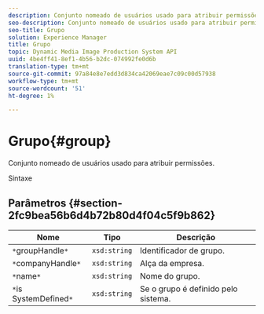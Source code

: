 ```yaml
---
description: Conjunto nomeado de usuários usado para atribuir permissões.
seo-description: Conjunto nomeado de usuários usado para atribuir permissões.
seo-title: Grupo
solution: Experience Manager
title: Grupo
topic: Dynamic Media Image Production System API
uuid: 4be4ff41-8ef1-4b56-b2dc-074992fe0d6b
translation-type: tm+mt
source-git-commit: 97a84e8e7edd3d834ca42069eae7c09c00d57938
workflow-type: tm+mt
source-wordcount: '51'
ht-degree: 1%

---
```



# Grupo{#group}

Conjunto nomeado de usuários usado para atribuir permissões.

Sintaxe

## Parâmetros {#section-2fc9bea56b6d4b72b80d4f04c5f9b862}

| Nome | Tipo | Descrição |
|---|---|---|
| `*`groupHandle`*` | `xsd:string` | Identificador de grupo. |
| `*`companyHandle`*` | `xsd:string` | Alça da empresa. |
| `*`name`*` | `xsd:string` | Nome do grupo. |
| `*`is SystemDefined`*` | `xsd:string` | Se o grupo é definido pelo sistema. |

